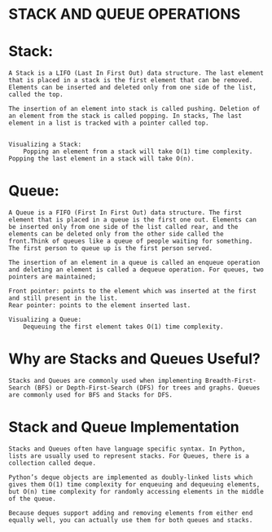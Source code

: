 # STACK AND QUEUE OPERATIONS

# Stack:
    A Stack is a LIFO (Last In First Out) data structure. The last element that is placed in a stack is the first element that can be removed. Elements can be inserted and deleted only from one side of the list, called the top.

    The insertion of an element into stack is called pushing. Deletion of an element from the stack is called popping. In stacks, The last element in a list is tracked with a pointer called top.


    Visualizing a Stack:
        Popping an element from a stack will take O(1) time complexity. Popping the last element in a stack will take O(n).

# Queue:
    A Queue is a FIFO (First In First Out) data structure. The first element that is placed in a queue is the first one out. Elements can be inserted only from one side of the list called rear, and the elements can be deleted only from the other side called the front.Think of queues like a queue of people waiting for something. The first person to queue up is the first person served.

    The insertion of an element in a queue is called an enqueue operation and deleting an element is called a dequeue operation. For queues, two pointers are maintained;

    Front pointer: points to the element which was inserted at the first and still present in the list.
    Rear pointer: points to the element inserted last.

    Visualizing a Queue:
        Dequeuing the first element takes O(1) time complexity.

# Why are Stacks and Queues Useful?
    Stacks and Queues are commonly used when implementing Breadth-First-Search (BFS) or Depth-First-Search (DFS) for trees and graphs. Queues are commonly used for BFS and Stacks for DFS.

# Stack and Queue Implementation
    Stacks and Queues often have language specific syntax. In Python, lists are usually used to represent stacks. For Queues, there is a collection called deque.

    Python’s deque objects are implemented as doubly-linked lists which gives them O(1) time complexity for enqueuing and dequeuing elements, but O(n) time complexity for randomly accessing elements in the middle of the queue.

    Because deques support adding and removing elements from either end equally well, you can actually use them for both queues and stacks.

    